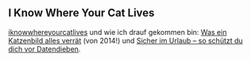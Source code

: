 ## I Know Where Your Cat Lives
[iknowwhereyourcatlives](https://iknowwhereyourcatlives.com/cat/90690e03fb) und wie ich drauf gekommen bin: [Was ein Katzenbild alles verrät](https://www.faz.net/aktuell/wirtschaft/netzwirtschaft/datenschutz-was-ein-katzenbild-alles-verraet-13107400.html) (von 2014!) und [Sicher im Urlaub – so schützt du dich vor Datendieben](https://www.startpage.com/blog-de/praxis-tipp/urlaub-ohne-reue-schutzt-du-deine-daten-auch-unterwegs/).

